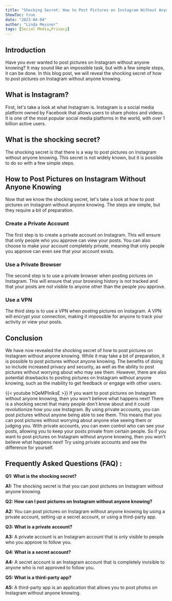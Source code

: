```yaml
---
title: "Shocking Secret: How to Post Pictures on Instagram Without Anyone Knowing - You Won't Believe What Happens Next!"
ShowToc: true 
date: "2023-04-04"
author: "Linda Messner" 
tags: [Social Media,Privacy]
---
```

## Introduction

Have you ever wanted to post pictures on Instagram without anyone knowing? It may sound like an impossible task, but with a few simple steps, it can be done. In this blog post, we will reveal the shocking secret of how to post pictures on Instagram without anyone knowing.

## What is Instagram?

First, let's take a look at what Instagram is. Instagram is a social media platform owned by Facebook that allows users to share photos and videos. It is one of the most popular social media platforms in the world, with over 1 billion active users.

## What is the shocking secret?

The shocking secret is that there is a way to post pictures on Instagram without anyone knowing. This secret is not widely known, but it is possible to do so with a few simple steps.

## How to Post Pictures on Instagram Without Anyone Knowing

Now that we know the shocking secret, let's take a look at how to post pictures on Instagram without anyone knowing. The steps are simple, but they require a bit of preparation.

### Create a Private Account

The first step is to create a private account on Instagram. This will ensure that only people who you approve can view your posts. You can also choose to make your account completely private, meaning that only people you approve can even see that your account exists.

### Use a Private Browser

The second step is to use a private browser when posting pictures on Instagram. This will ensure that your browsing history is not tracked and that your posts are not visible to anyone other than the people you approve.

### Use a VPN

The third step is to use a VPN when posting pictures on Instagram. A VPN will encrypt your connection, making it impossible for anyone to track your activity or view your posts.

## Conclusion

We have now revealed the shocking secret of how to post pictures on Instagram without anyone knowing. While it may take a bit of preparation, it is possible to post pictures without anyone knowing. The benefits of doing so include increased privacy and security, as well as the ability to post pictures without worrying about who may see them. However, there are also potential drawbacks to posting pictures on Instagram without anyone knowing, such as the inability to get feedback or engage with other users.

{{< youtube hQeMPInIksE >}} 
If you want to post pictures on Instagram without anyone knowing, then you won't believe what happens next! There is a shocking secret that many people don't know about and it could revolutionize how you use Instagram. By using private accounts, you can post pictures without anyone being able to see them. This means that you can post pictures without worrying about anyone else seeing them or judging you. With private accounts, you can even control who can see your posts, allowing you to keep your posts private from certain people. So if you want to post pictures on Instagram without anyone knowing, then you won't believe what happens next! Try using private accounts and see the difference for yourself.

## Frequently Asked Questions (FAQ) :
**Q1: What is the shocking secret?**

**A1:** The shocking secret is that you can post pictures on Instagram without anyone knowing. 

**Q2: How can I post pictures on Instagram without anyone knowing?**

**A2:** You can post pictures on Instagram without anyone knowing by using a private account, setting up a secret account, or using a third-party app. 

**Q3: What is a private account?**

**A3:** A private account is an Instagram account that is only visible to people who you approve to follow you. 

**Q4: What is a secret account?**

**A4:** A secret account is an Instagram account that is completely invisible to anyone who is not approved to follow you. 

**Q5: What is a third-party app?**

**A5:** A third-party app is an application that allows you to post photos on Instagram without anyone knowing.


